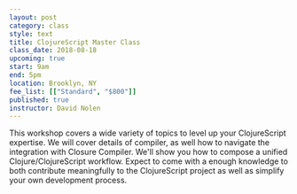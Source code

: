 ```yaml
---
layout: post
category: class
style: text
title: ClojureScript Master Class
class_date: 2018-08-18
upcoming: true
start: 9am
end: 5pm
location: Brooklyn, NY
fee_list: [["Standard", "$800"]]
published: true
instructor: David Nolen
---
```


This workshop covers a wide variety of topics to level up your
ClojureScript expertise. We will cover details of compiler, as well
how to navigate the integration with Closure Compiler. We'll show you
how to compose a unified Clojure/ClojureScript workflow. Expect to
come with a enough knowledge to both contribute meaningfully to the
ClojureScript project as well as simplify your own development
process.
